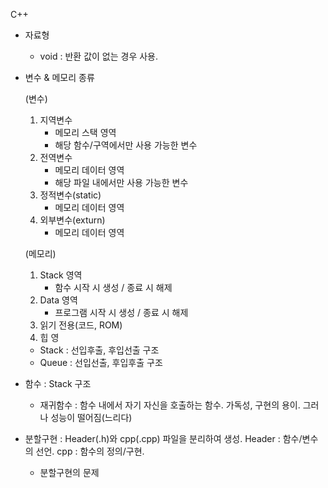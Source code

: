 C++
- 자료형
  - void : 반환 값이 없는 경우 사용. 
  
- 변수 & 메모리 종류

  (변수)
  1. 지역변수
     - 메모리 스택 영역
     - 해당 함수/구역에서만 사용 가능한 변수
  2. 전역변수
     - 메모리 데이터 영역
     - 해당 파일 내에서만 사용 가능한 변수
  3. 정적변수(static)
     - 메모리 데이터 영역
  4. 외부변수(exturn)
     - 메모리 데이터 영역

  (메모리)
  1. Stack 영역
     - 함수 시작 시 생성 / 종료 시 해제
  2. Data 영역
     - 프로그램 시작 시 생성 / 종료 시 해제
  3. 읽기 전용(코드, ROM)
  4. 힙 영

  * Stack : 선입후출, 후입선출 구조
  * Queue : 선입선출, 후입후출 구조 
  
- 함수
  : Stack 구조 

  * 재귀함수 : 함수 내에서 자기 자신을 호출하는 함수.
               가독성, 구현의 용이. 그러나 성능이 떨어짐(느리다) 
               
- 분할구현 
   : Header(.h)와 cpp(.cpp) 파일을 분리하여 생성. 
   Header : 함수/변수의 선언.
   cpp : 함수의 정의/구현. 
   
   - 분할구현의 문제
